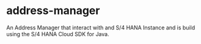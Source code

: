 # address-manager
An Address Manager that interact with and S/4 HANA Instance and is build using the S/4 HANA Cloud SDK for Java.
